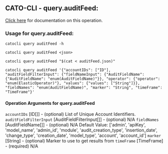 
## CATO-CLI - query.auditFeed:
[Click here](https://api.catonetworks.com/documentation/#query-auditFeed) for documentation on this operation.

### Usage for query.auditFeed:

`catocli query auditFeed -h`

`catocli query auditFeed <json>`

`catocli query auditFeed "$(cat < auditFeed.json)"`

`catocli query auditFeed '{"accountIDs": ["ID"], "auditFieldFilterInput": {"fieldNameInput": {"AuditFieldName": {"AuditFieldName": "enum(AuditFieldName)"}}, "operator": {"operator": "enum(ElasticOperator)"}, "values": {"values": ["String"]}}, "fieldNames": "enum(AuditFieldName)", "marker": "String", "timeFrame": "TimeFrame"}'`

#### Operation Arguments for query.auditFeed ####
`accountIDs` [ID[]] - (optional) List of Unique Account Identifiers. 
`auditFieldFilterInput` [AuditFieldFilterInput[]] - (optional) N/A 
`fieldNames` [AuditFieldName[]] - (optional) N/A Default Value: ['admin', 'apiKey', 'model_name', 'admin_id', 'module', 'audit_creation_type', 'insertion_date', 'change_type', 'creation_date', 'model_type', 'account', 'account_id']
`marker` [String] - (optional) Marker to use to get results from 
`timeFrame` [TimeFrame] - (required) N/A 
